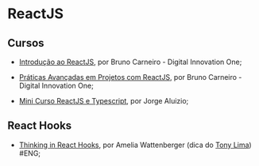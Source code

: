 # ReactJS

## Cursos

- [Introdução ao ReactJS](https://digitalinnovation.one/cursos/introducao-ao-reactjs), por Bruno Carneiro - Digital Innovation One;

- [Práticas Avançadas em Projetos com ReactJS](https://digitalinnovation.one/cursos/praticas-avancadas-em-projetos-com-reactjs), por Bruno Carneiro - Digital Innovation One;

- [Mini Curso ReactJS e Typescript](https://www.youtube.com/playlist?list=PLE0DHiXlN_qpm0nMlvcVxG_O580IXmeRU), por Jorge Aluizio;

## React Hooks

- [Thinking in React Hooks](https://wattenberger.com/blog/react-hooks), por Amelia Wattenberger (dica do [Tony Lima](https://github.com/tony-matheus)) #ENG;
